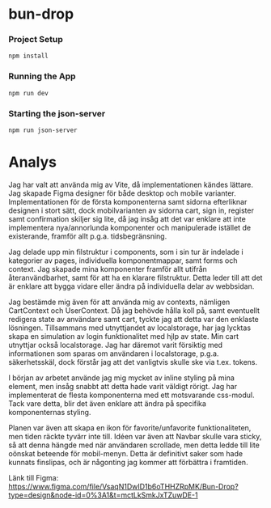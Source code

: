 # bun-drop
 
### Project Setup

`npm install`

### Running the App

`npm run dev`

### Starting the json-server

`npm run json-server`

# Analys
Jag har valt att använda mig av Vite, då implementationen kändes lättare. Jag skapade Figma designer för både desktop och mobile varianter. Implementationen för de första komponenterna samt sidorna efterliknar designen i stort sätt, dock mobilvarianten av sidorna cart, sign in, register samt confirmation skiljer sig lite, då jag insåg att det var enklare att inte implementera nya/annorlunda komponenter och manipulerade istället de existerande, framför allt p.g.a. tidsbegränsning.

Jag delade upp min filstruktur i components, som i sin tur är indelade i kategorier av pages, individuella komponentmappar, samt forms och context. Jag skapade mina komponenter framför allt utifrån återanvändbarhet, samt för att ha en klarare filstruktur. Detta leder till att det är enklare att bygga vidare eller ändra på individuella delar av webbsidan. 

Jag bestämde mig även för att använda mig av contexts, nämligen CartContext och UserContext. Då jag behövde hålla koll på, samt eventuellt redigera state av användare samt cart, tyckte jag att detta var den enklaste lösningen. Tillsammans med utnyttjandet av localstorage, har jag lycktas skapa en simulation av login funktionalitet med hjlp av state. Min cart utnyttjar också localstorage. Jag har däremot varit försiktig med informationen som sparas om användaren i localstorage, p.g.a. säkerhetsskäl, dock förstår jag att det vanligtvis skulle ske via t.ex. tokens.

I början av arbetet använde jag mig mycket av inline styling på mina element, men insåg snabbt att detta hade varit väldigt rörigt. Jag har implementerat de flesta komponenterna med ett motsvarande css-modul. Tack vare detta, blir det även enklare att ändra på specifika komponenternas styling.

Planen var även att skapa en ikon för favorite/unfavorite funktionaliteten, men tiden räckte tyvärr inte till. Idéen var även att Navbar skulle vara sticky, så att denna hängde med när användaren scrollade, men detta ledde till lite oönskat beteende för mobil-menyn. Detta är definitivt saker som hade kunnats finslipas, och är någonting jag kommer att förbättra i framtiden. 

Länk till Figma: https://www.figma.com/file/VsaqN1DwID1b6oTHHZRpMK/Bun-Drop?type=design&node-id=0%3A1&t=mctLkSmkJxTZuwDE-1
